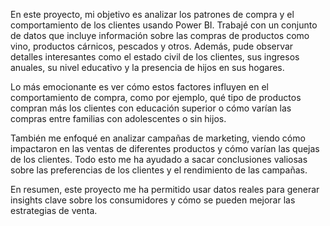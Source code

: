 En este proyecto, mi objetivo es analizar los patrones de compra y el comportamiento de los clientes usando Power BI. Trabajé con un conjunto de datos que incluye información sobre las compras de productos como vino, productos cárnicos, pescados y otros. Además, pude observar detalles interesantes como el estado civil de los clientes, sus ingresos anuales, su nivel educativo y la presencia de hijos en sus hogares.

Lo más emocionante es ver cómo estos factores influyen en el comportamiento de compra, como por ejemplo, qué tipo de productos compran más los clientes con educación superior o cómo varían las compras entre familias con adolescentes o sin hijos.

También me enfoqué en analizar campañas de marketing, viendo cómo impactaron en las ventas de diferentes productos y cómo varían las quejas de los clientes. Todo esto me ha ayudado a sacar conclusiones valiosas sobre las preferencias de los clientes y el rendimiento de las campañas.

En resumen, este proyecto me ha permitido usar datos reales para generar insights clave sobre los consumidores y cómo se pueden mejorar las estrategias de venta.
